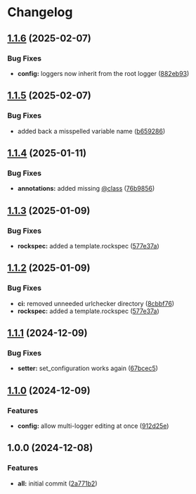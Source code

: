# Changelog

## [1.1.6](https://github.com/ColinKennedy/mega.logging/compare/v1.1.5...v1.1.6) (2025-02-07)


### Bug Fixes

* **config:** loggers now inherit from the root logger ([882eb93](https://github.com/ColinKennedy/mega.logging/commit/882eb9314a941557077675c58f692e0ccf5ff46c))

## [1.1.5](https://github.com/ColinKennedy/mega.logging/compare/v1.1.4...v1.1.5) (2025-02-07)


### Bug Fixes

* added back a misspelled variable name ([b659286](https://github.com/ColinKennedy/mega.logging/commit/b65928614ec6f1d6411ebcdab4fd68c9992f5f6b))

## [1.1.4](https://github.com/ColinKennedy/mega.logging/compare/v1.1.3...v1.1.4) (2025-01-11)


### Bug Fixes

* **annotations:** added missing [@class](https://github.com/class) ([76b9856](https://github.com/ColinKennedy/mega.logging/commit/76b9856881a526f98f25c704b2c08b0fc09b98b4))

## [1.1.3](https://github.com/ColinKennedy/mega.logging/compare/v1.1.2...v1.1.3) (2025-01-09)


### Bug Fixes

* **rockspec:** added a template.rockspec ([577e37a](https://github.com/ColinKennedy/mega.logging/commit/577e37aa5135c9ef308d969d6bf82fdd03e64499))

## [1.1.2](https://github.com/ColinKennedy/mega.logging/compare/v1.1.1...v1.1.2) (2025-01-09)


### Bug Fixes

* **ci:** removed unneeded urlchecker directory ([8cbbf76](https://github.com/ColinKennedy/mega.logging/commit/8cbbf7665bf3be62b0848d5f7903a77e73916b55))
* **rockspec:** added a template.rockspec ([577e37a](https://github.com/ColinKennedy/mega.logging/commit/577e37aa5135c9ef308d969d6bf82fdd03e64499))

## [1.1.1](https://github.com/ColinKennedy/mega.logging/compare/v1.1.0...v1.1.1) (2024-12-09)


### Bug Fixes

* **setter:** set_configuration works again ([67bcec5](https://github.com/ColinKennedy/mega.logging/commit/67bcec5173c71498307550f5d79f58c68b158556))

## [1.1.0](https://github.com/ColinKennedy/mega.logging/compare/v1.0.0...v1.1.0) (2024-12-09)


### Features

* **config:** allow multi-logger editing at once ([912d25e](https://github.com/ColinKennedy/mega.logging/commit/912d25e1d7eb8e5f2bc52f422f9a49c6e60b7a9f))

## 1.0.0 (2024-12-08)


### Features

* **all:** initial commit ([2a771b2](https://github.com/ColinKennedy/mega.logging/commit/2a771b27c99e5cad30d2621e147a6447c4aedf0c))
